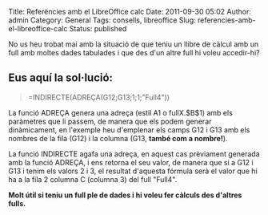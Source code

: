 Title: Referències amb el LibreOffice calc
Date: 2011-09-30 05:02
Author: admin
Category: General
Tags: consells, libreoffice
Slug: referencies-amb-el-libreoffice-calc
Status: published

No us heu trobat mai amb la situació de que teniu un llibre de càlcul amb un full amb moltes dades tabulades i que des d'un altre full hi voleu accedir-hi?

## Eus aquí la sol·lució:

> =INDIRECTE(ADREÇA(G12;G13;1;1;"Full4"))

La funció ADREÇA genera una adreça (estil A1 o fullX.\$B\$1) amb els paràmetres que li passem, de manera que els podem generar dinàmicament, en l'exemple heu d'emplenar els camps G12 i G13 amb els nombres de la fila (G12) i la columna (G13, **també com a nombre!**).

La funció INDIRECTE agafa una adreça, en aquest cas prèviament generada amb la funció ADREÇA, i ens retorna el seu valor, de manera que si a G12 i G13 i tenim els valors 2 i 3, el resultat d'aquesta fórmula serà el valor que hi ha a la fila 2 columna C (columna 3) del full "Full4".

**Molt útil si teniu un full ple de dades i hi voleu fer càlculs des d'altres fulls.**
